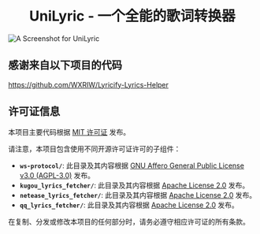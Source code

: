 <h1 align="center">UniLyric - 一个全能的歌词转换器</h1>

![A Screenshot for UniLyric](https://github.com/user-attachments/assets/3ff25f07-c9cb-4125-90e3-3c409e83ff7b)

## 感谢来自以下项目的代码
https://github.com/WXRIW/Lyricify-Lyrics-Helper

## 许可证信息

本项目主要代码根据 [MIT 许可证](LICENSE) 发布。

请注意，本项目包含使用不同开源许可证许可的子组件：

* **`ws-protocol/`**: 此目录及其内容根据 [GNU Affero General Public License v3.0 (AGPL-3.0)](src/ws-protocol/LICENCE) 发布。
* **`kugou_lyrics_fetcher/`**: 此目录及其内容根据 [Apache License 2.0](src/kugou_lyrics_fetcher/LICENSE) 发布。
* **`netease_lyrics_fetcher/`**: 此目录及其内容根据 [Apache License 2.0](src/netease_lyrics_fetcher/LICENSE) 发布。
* **`qq_lyrics_fetcher/`**: 此目录及其内容根据 [Apache License 2.0](src/qq_lyrics_fetcher/LICENSE) 发布。

在复制、分发或修改本项目的任何部分时，请务必遵守相应许可证的所有条款。